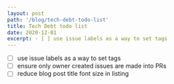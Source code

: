 ```yaml
---
layout: post
path: '/blog/tech-debt-todo-list'
title: Tech Debt todo list
date: 2020-12-01
excerpt: - [ ] use issue labels as a way to set tags
---
```

- [ ] use issue labels as a way to set tags
- [ ] ensure only owner created issues are made into PRs
- [ ] reduce blog post title font size in listing
